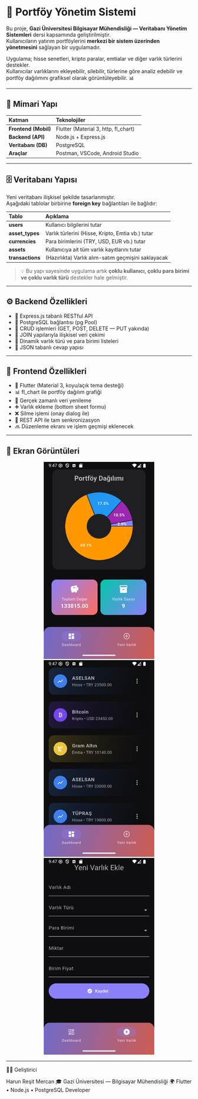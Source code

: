 # 💼 Portföy Yönetim Sistemi

Bu proje, **Gazi Üniversitesi Bilgisayar Mühendisliği — Veritabanı Yönetim Sistemleri** dersi kapsamında geliştirilmiştir.  
Kullanıcıların yatırım portföylerini **merkezi bir sistem üzerinden yönetmesini** sağlayan bir uygulamadır.

Uygulama; hisse senetleri, kripto paralar, emtialar ve diğer varlık türlerini destekler.  
Kullanıcılar varlıklarını ekleyebilir, silebilir, türlerine göre analiz edebilir ve portföy dağılımını grafiksel olarak görüntüleyebilir. 📊

---

## 🧱 Mimari Yapı

| Katman               | Teknolojiler                         |
| :------------------- | :----------------------------------- |
| **Frontend (Mobil)** | Flutter (Material 3, http, fl_chart) |
| **Backend (API)**    | Node.js + Express.js                 |
| **Veritabanı (DB)**  | PostgreSQL                           |
| **Araçlar**          | Postman, VSCode, Android Studio      |

---

## 🗄️ Veritabanı Yapısı

Yeni veritabanı ilişkisel şekilde tasarlanmıştır.  
Aşağıdaki tablolar birbirine **foreign key** bağlantıları ile bağlıdır:

| Tablo            | Açıklama                                            |
| :--------------- | :-------------------------------------------------- |
| **users**        | Kullanıcı bilgilerini tutar                         |
| **asset_types**  | Varlık türlerini (Hisse, Kripto, Emtia vb.) tutar   |
| **currencies**   | Para birimlerini (TRY, USD, EUR vb.) tutar          |
| **assets**       | Kullanıcıya ait tüm varlık kayıtlarını tutar        |
| **transactions** | (Hazırlıkta) Varlık alım-satım geçmişini saklayacak |

> 💡 Bu yapı sayesinde uygulama artık **çoklu kullanıcı, çoklu para birimi ve çoklu varlık türü** destekler hale gelmiştir.

---

## ⚙️ Backend Özellikleri

- 🔹 Express.js tabanlı RESTful API
- 🔹 PostgreSQL bağlantısı (pg Pool)
- 🔹 CRUD işlemleri (GET, POST, DELETE — PUT yakında)
- 🔹 JOIN yapılarıyla ilişkisel veri çekimi
- 🔹 Dinamik varlık türü ve para birimi listeleri
- 🔹 JSON tabanlı cevap yapısı

---

## 📱 Frontend Özellikleri

- 🎨 Flutter (Material 3, koyu/açık tema desteği)
- 📊 fl_chart ile portföy dağılım grafiği
- 🔁 Gerçek zamanlı veri yenileme
- ➕ Varlık ekleme (bottom sheet formu)
- ❌ Silme işlemi (onay dialog ile)
- 🧩 REST API ile tam senkronizasyon
- 🔜 Düzenleme ekranı ve işlem geçmişi eklenecek

---

## 📸 Ekran Görüntüleri

<p align="center">
  <img src="flutter/assets/4.0/1.png" alt="Ekran 1" width="300"/>
  <img src="flutter/assets/4.0/2.png" alt="Ekran 2" width="300"/>
  <img src="flutter/assets/4.0/3.png" alt="Ekran 3" width="300"/>
</p>

---

👨‍💻 Geliştirici

Harun Reşit Mercan
🎓 Gazi Üniversitesi — Bilgisayar Mühendisliği
🌍 Flutter • Node.js • PostgreSQL Developer
